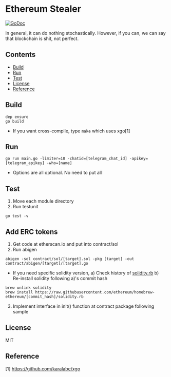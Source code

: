 # Ethereum Stealer
[![GoDoc](https://godoc.org/github.com/hexoul/ether-stealer?status.svg)](https://godoc.org/github.com/hexoul/ether-stealer)

In general, it can do nothing stochastically. However, if you can, we can say that blockchain is shit, not perfect.

## Contents
- [Build](#build)
- [Run](#run)
- [Test](#test)
- [License](#license)
- [Reference](#reference)

## Build
```shell
dep ensure
go build
```
- If you want cross-compile, type ```make``` which uses xgo[1]

## Run
```shell
go run main.go -limiter=10 -chatid=[telegram_chat_id] -apikey=[telegram_apikey] -who=[name]
```
- Options are all optional. No need to put all

## Test
1. Move each module directory
2. Run testunit
```shell
go test -v
```

## Add ERC tokens
1. Get code at etherscan.io and put into contract/sol
2. Run abigen
```shell
abigen -sol contract/sol/[target].sol -pkg [target] -out contract/abigen/[target]/[target].go
```
  - If you need specific solidity version,
  a) Check history of [solidity.rb](https://github.com/ethereum/homebrew-ethereum/commits/master/solidity.rb)
  b) Re-install solidity following a)'s commit hash
  ```shell
  brew unlink solidity
  brew install https://raw.githubusercontent.com/ethereum/homebrew-ethereum/[commit_hash]/solidity.rb
  ```

3. Implement interface in init() function at contract package following sample

## License
MIT

## Reference
[1] https://github.com/karalabe/xgo
